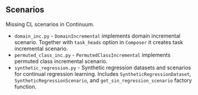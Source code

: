## Scenarios
Missing CL scenarios in Continuum.
- `domain_inc.py` - `DomainIncremental` implements domain incremental scenario. Together with `task_heads` option in `Composer` it creates task incremental scenario.
- `permuted_class_inc.py` - `PermutedClassIncremental` implements permuted class incremental scenario.
- `synthetic_regression.py` - Synthetic regression datasets and scenarios for continual regression learning. Includes `SyntheticRegressionDataset`, `SyntheticRegressionScenario`, and `get_sin_regression_scenario` factory function.
